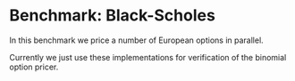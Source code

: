 Benchmark: Black-Scholes
========================

In this benchmark we price a number of European options in
parallel.

Currently we just use these implementations for verification of the
binomial option pricer.
